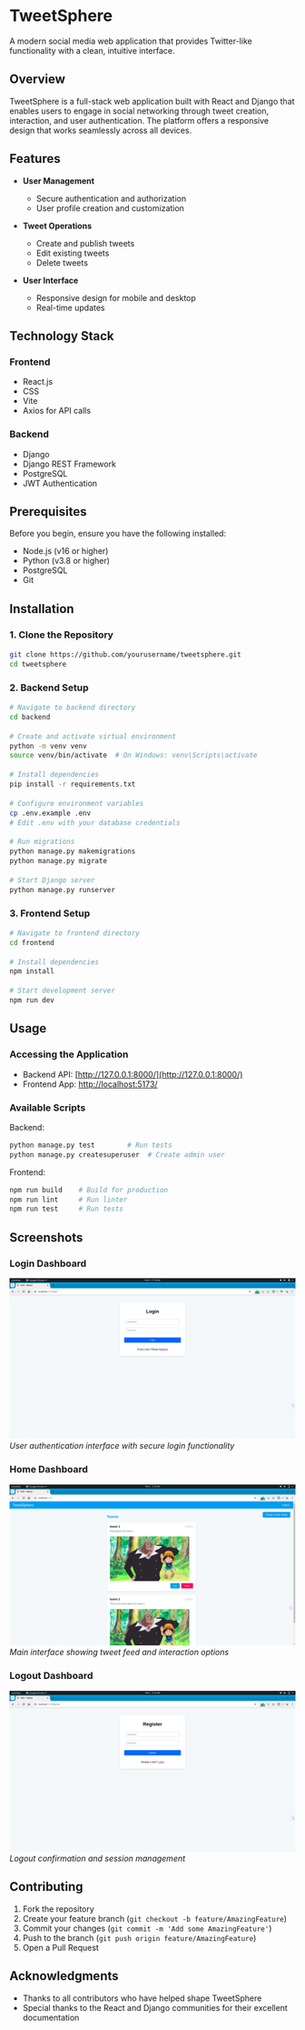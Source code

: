 # TweetSphere

A modern social media web application that provides Twitter-like functionality with a clean, intuitive interface.

## Overview

TweetSphere is a full-stack web application built with React and Django that enables users to engage in social networking through tweet creation, interaction, and user authentication. The platform offers a responsive design that works seamlessly across all devices.

## Features

- **User Management**
  - Secure authentication and authorization
  - User profile creation and customization

- **Tweet Operations**
  - Create and publish tweets
  - Edit existing tweets
  - Delete tweets
  
- **User Interface**
  - Responsive design for mobile and desktop
  - Real-time updates

## Technology Stack

### Frontend
- React.js
- CSS
- Vite
- Axios for API calls

### Backend
- Django
- Django REST Framework
- PostgreSQL
- JWT Authentication

## Prerequisites

Before you begin, ensure you have the following installed:
- Node.js (v16 or higher)
- Python (v3.8 or higher)
- PostgreSQL
- Git

## Installation

### 1. Clone the Repository
```bash
git clone https://github.com/yourusername/tweetsphere.git
cd tweetsphere
```

### 2. Backend Setup
```bash
# Navigate to backend directory
cd backend

# Create and activate virtual environment
python -m venv venv
source venv/bin/activate  # On Windows: venv\Scripts\activate

# Install dependencies
pip install -r requirements.txt

# Configure environment variables
cp .env.example .env
# Edit .env with your database credentials

# Run migrations
python manage.py makemigrations
python manage.py migrate

# Start Django server
python manage.py runserver
```

### 3. Frontend Setup
```bash
# Navigate to frontend directory
cd frontend

# Install dependencies
npm install

# Start development server
npm run dev
```

## Usage

### Accessing the Application
- Backend API: [http://127.0.0.1:8000/](http://127.0.0.1:8000/)
- Frontend App: [http://localhost:5173/](http://localhost:5173/)

### Available Scripts

Backend:
```bash
python manage.py test        # Run tests
python manage.py createsuperuser  # Create admin user
```

Frontend:
```bash
npm run build    # Build for production
npm run lint     # Run linter
npm run test     # Run tests
```

## Screenshots

### Login Dashboard
![Login Dashboard](./images/Login/SignIn_Dashboard.png)
*User authentication interface with secure login functionality*

### Home Dashboard
![Home Dashboard](./images/TweetSphere_Home_Dashboard.png)
*Main interface showing tweet feed and interaction options*

### Logout Dashboard
![Register Dashboard](./images/Register_Dashboard.png)
*Logout confirmation and session management*

## Contributing

1. Fork the repository
2. Create your feature branch (`git checkout -b feature/AmazingFeature`)
3. Commit your changes (`git commit -m 'Add some AmazingFeature'`)
4. Push to the branch (`git push origin feature/AmazingFeature`)
5. Open a Pull Request

## Acknowledgments

- Thanks to all contributors who have helped shape TweetSphere
- Special thanks to the React and Django communities for their excellent documentation
